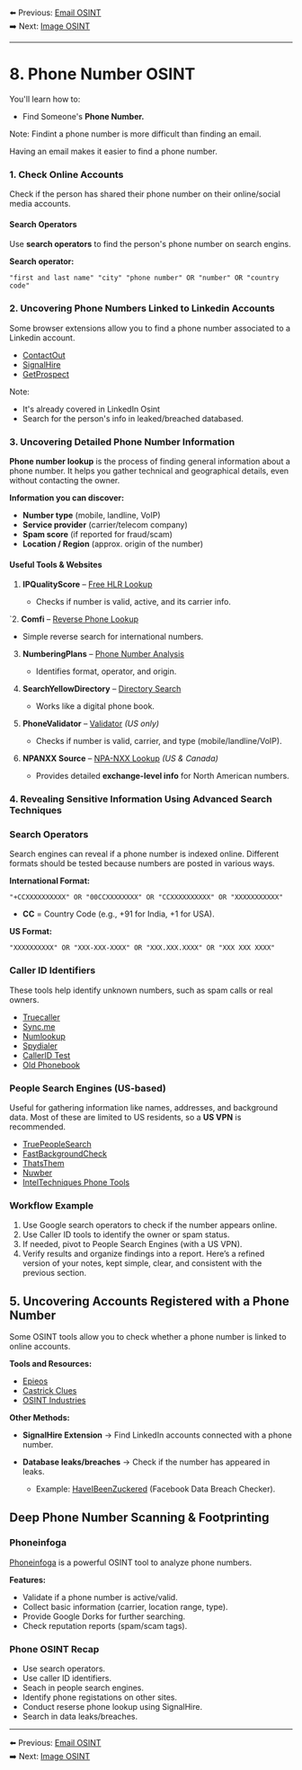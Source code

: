 
⬅️ Previous: [Email OSINT](./07.%20Email%20OSINT.md)  
➡️ Next: [Image OSINT](./09.%20Image%20OSINT.md)

---


# 8. Phone Number OSINT
You'll learn how to:
- Find Someone's **Phone Number.**

Note: Findint a phone number is more difficult than finding an email.

Having an email makes it easier to find a phone number.

### 1. Check Online Accounts
Check if the person has shared their phone number on their online/social media accounts.

#### Search Operators
Use **search operators** to find the person's phone number on search engins.

**Search operator:**
```
"first and last name" "city" "phone number" OR "number" OR "country code"
```

### 2. Uncovering Phone Numbers Linked to Linkedin Accounts

Some browser extensions allow you to find a phone number associated to a Linkedin account.

* [ContactOut](https://chromewebstore.google.com/detail/email-finder-by-contactou/jjdemeiffadmmjhkbbpglgnlgeafomjo)
* [SignalHire](https://chromewebstore.google.com/detail/signalhire-find-email-or/aeidadjdhppdffggfgjpanbafaedankd)
* [GetProspect](https://chromewebstore.google.com/detail/email-finder-getprospect/bhbcbkonalnjkflmdkdodieehnmmeknp)

Note: 
- It's already covered in LinkedIn Osint
- Search for the person's info in leaked/breached databased.

### **3. Uncovering Detailed Phone Number Information**

**Phone number lookup** is the process of finding general information about a phone number.
It helps you gather technical and geographical details, even without contacting the owner.

**Information you can discover:**

*  **Number type** (mobile, landline, VoIP)
* **Service provider** (carrier/telecom company)
* **Spam score** (if reported for fraud/scam)
* **Location / Region** (approx. origin of the number)

#### **Useful Tools & Websites**

1. **IPQualityScore** – [Free HLR Lookup](https://www.ipqualityscore.com/free-hlr-lookup)

   * Checks if number is valid, active, and its carrier info.

`2. **Comfi** – [Reverse Phone Lookup](https://www.comfi.com/abook/reverse)

   * Simple reverse search for international numbers.

3. **NumberingPlans** – [Phone Number Analysis](https://www.numberingplans.com/index.php?page=analysis&sub=phonenr)

   * Identifies format, operator, and origin.

4. **SearchYellowDirectory** – [Directory Search](https://www.searchyellowdirectory.com/)

   * Works like a digital phone book.

5. **PhoneValidator** – [Validator](https://www.phonevalid`ator.com/) *(US only)*

   * Checks if number is valid, carrier, and type (mobile/landline/VoIP).

6. **NPANXX Source** – [NPA-NXX Lookup](https://www.npanxxsource.com/nalennd.php) *(US & Canada)*

   * Provides detailed **exchange-level info** for North American numbers.

### 4. Revealing Sensitive Information Using Advanced Search Techniques

### Search Operators

Search engines can reveal if a phone number is indexed online. Different formats should be tested because numbers are posted in various ways.

**International Format:**

```
"+CCXXXXXXXXXX" OR "00CCXXXXXXXX" OR "CCXXXXXXXXXX" OR "XXXXXXXXXXX"
```

* **CC** = Country Code (e.g., +91 for India, +1 for USA).

**US Format:**

```
"XXXXXXXXXX" OR "XXX-XXX-XXXX" OR "XXX.XXX.XXXX" OR "XXX XXX XXXX"
```


### Caller ID Identifiers

These tools help identify unknown numbers, such as spam calls or real owners.

* [Truecaller](https://www.truecaller.com/)
* [Sync.me](https://sync.me/)
* [Numlookup](https://www.numlookup.com/)
* [Spydialer](https://www.spydialer.com/)
* [CallerID Test](https://calleridtest.com/)
* [Old Phonebook](https://oldphonebook.com/)

### People Search Engines (US-based)

Useful for gathering information like names, addresses, and background data. Most of these are limited to US residents, so a **US VPN** is recommended.

* [TruePeopleSearch](https://www.truepeoplesearch.com/)
* [FastBackgroundCheck](https://www.fastbackgroundcheck.com/)
* [ThatsThem](https://thatsthem.com/)
* [Nuwber](https://nuwber.com/)
* [IntelTechniques Phone Tools](https://inteltechniques.com/tools/Telephone.html)

### Workflow Example

1. Use Google search operators to check if the number appears online.
2. Use Caller ID tools to identify the owner or spam status.
3. If needed, pivot to People Search Engines (with a US VPN).
4. Verify results and organize findings into a report.
Here’s a refined version of your notes, kept simple, clear, and consistent with the previous section.

## 5. Uncovering Accounts Registered with a Phone Number

Some OSINT tools allow you to check whether a phone number is linked to online accounts.

**Tools and Resources:**

* [Epieos](https://epieos.com/)
* [Castrick Clues](https://castrickclues.com/)
* [OSINT Industries](https://www.osint.industries/)

**Other Methods:**

* **SignalHire Extension** → Find LinkedIn accounts connected with a phone number.
* **Database leaks/breaches** → Check if the number has appeared in leaks.

  * Example: [HaveIBeenZuckered](https://haveibeenzuckered.com/) (Facebook Data Breach Checker).

## Deep Phone Number Scanning & Footprinting

### Phoneinfoga

[Phoneinfoga](https://sundowndev.github.io/phoneinfoga/getting-started/install/) is a powerful OSINT tool to analyze phone numbers.

**Features:**

* Validate if a phone number is active/valid.
* Collect basic information (carrier, location range, type).
* Provide Google Dorks for further searching.
* Check reputation reports (spam/scam tags).

### Phone OSINT Recap
- Use search operators.
- Use caller ID identifiers.
- Seach in people search engines.
- Identify phone registations on other sites.
- Conduct reserse phone lookup using SignalHire.
- Search in data leaks/breaches.

---

⬅️ Previous: [Email OSINT](./07.%20Email%20OSINT.md)  
➡️ Next: [Image OSINT](./09.%20Image%20OSINT.md)
